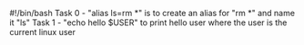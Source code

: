 #!/bin/bash
Task 0 - "alias ls=rm *" is to create an alias for "rm *" and name it "ls"
Task 1 - "echo hello $USER" to print hello user where the user is the current linux user
